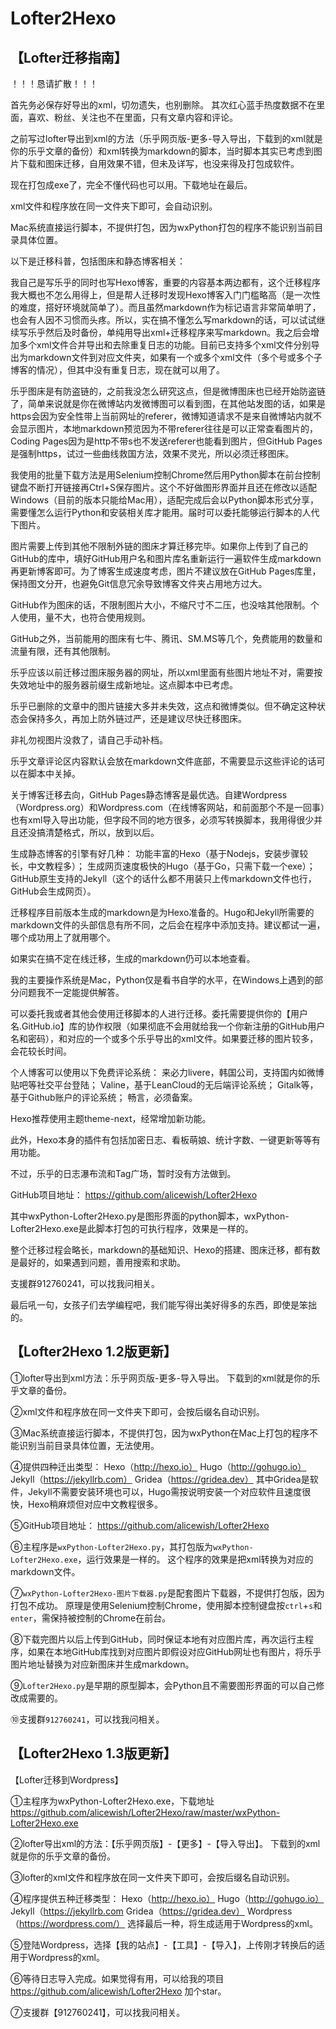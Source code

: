 # Lofter2Hexo

## 【Lofter迁移指南】
！！！恳请扩散！！！

首先务必保存好导出的xml，切勿遗失，也别删除。
其次红心蓝手热度数据不在里面，喜欢、粉丝、关注也不在里面，只有文章内容和评论。

之前写过lofter导出到xml的方法（乐乎网页版-更多-导入导出，下载到的xml就是你的乐乎文章的备份）和xml转换为markdown的脚本，当时脚本其实已考虑到图片下载和图床迁移，自用效果不错，但未及详写，也没来得及打包成软件。

现在打包成exe了，完全不懂代码也可以用。下载地址在最后。

xml文件和程序放在同一文件夹下即可，会自动识别。

Mac系统直接运行脚本，不提供打包，因为wxPython打包的程序不能识别当前目录具体位置。

以下是迁移科普，包括图床和静态博客相关：

我自己是写乐乎的同时也写Hexo博客，重要的内容基本两边都有，这个迁移程序我大概也不怎么用得上，但是帮人迁移时发现Hexo博客入门门槛略高（是一次性的难度，搭好环境就简单了）。而且虽然markdown作为标记语言非常简单明了，也会有人因不习惯而头疼。所以，实在搞不懂怎么写markdown的话，可以试试继续写乐乎然后及时备份，单纯用导出xml+迁移程序来写markdown。我之后会增加多个xml文件合并导出和去除重复日志的功能。目前已支持多个xml文件分别导出为markdown文件到对应文件夹，如果有一个或多个xml文件（多个号或多个子博客的情况），但其中没有重复日志，现在就可以用了。

乐乎图床是有防盗链的，之前我没怎么研究这点，但是微博图床也已经开始防盗链了，简单来说就是你在微博站内发微博图可以看到图，在其他站发图的话，如果是https会因为安全性带上当前网址的referer，微博知道请求不是来自微博站内就不会显示图片，本地markdown预览因为不带referer往往是可以正常查看图片的，Coding Pages因为是http不带s也不发送referer也能看到图片，但GitHub Pages是强制https，试过一些曲线救国方法，效果不灵光，所以必须迁移图床。

我使用的批量下载方法是用Selenium控制Chrome然后用Python脚本在前台控制键盘不断打开链接再Ctrl+S保存图片。这个不好做图形界面并且还在修改以适配Windows（目前的版本只能给Mac用），适配完成后会以Python脚本形式分享，需要懂怎么运行Python和安装相关库才能用。届时可以委托能够运行脚本的人代下图片。

图片需要上传到其他不限制外链的图床才算迁移完毕。如果你上传到了自己的GitHub的库中，填好GitHub用户名和图片库名重新运行一遍软件生成markdown再更新博客即可。为了博客生成速度考虑，图片不建议放在GitHub Pages库里，保持图文分开，也避免Git信息冗余导致博客文件夹占用地方过大。

GitHub作为图床的话，不限制图片大小，不缩尺寸不二压，也没啥其他限制。个人使用，量不大，也符合使用规则。

GitHub之外，当前能用的图床有七牛、腾讯、SM.MS等几个，免费能用的数量和流量有限，还有其他限制。

乐乎应该以前迁移过图床服务器的网址，所以xml里面有些图片地址不对，需要按失效地址中的服务器前缀生成新地址。这点脚本中已考虑。

乐乎已删除的文章中的图片链接大多并未失效，这点和微博类似。但不确定这种状态会保持多久，再加上防外链过严，还是建议尽快迁移图床。

非礼勿视图片没救了，请自己手动补档。

乐乎文章评论区内容默认会放在markdown文件底部，不需要显示这些评论的话可以在脚本中关掉。

关于博客迁移去向，GitHub Pages静态博客是最优选。自建Wordpress（Wordpress.org）和Wordpress.com（在线博客网站，和前面那个不是一回事）也有xml导入导出功能，但字段不同的地方很多，必须写转换脚本，我用得很少并且还没搞清楚格式，所以，放到以后。

生成静态博客的引擎有好几种：
功能丰富的Hexo（基于Nodejs，安装步骤较长，中文教程多）；
生成网页速度极快的Hugo（基于Go，只需下载一个exe）；
GitHub原生支持的Jekyll（这个的话什么都不用装只上传markdown文件也行，GitHub会生成网页）。

迁移程序目前版本生成的markdown是为Hexo准备的。Hugo和Jekyll所需要的markdown文件的头部信息有所不同，之后会在程序中添加支持。建议都试一遍，哪个成功用上了就用哪个。

如果实在搞不定在线迁移，生成的markdown仍可以本地查看。

我的主要操作系统是Mac，Python仅是看书自学的水平，在Windows上遇到的部分问题我不一定能提供解答。

可以委托我或者其他会使用迁移脚本的人进行迁移。委托需要提供你的【用户名.GitHub.io】库的协作权限（如果彻底不会用就给我一个你新注册的GitHub用户名和密码），和对应的一个或多个乐乎导出的xml文件。如果要迁移的图片较多，会花较长时间。

个人博客可以使用以下免费评论系统：
来必力livere，韩国公司，支持国内如微博贴吧等社交平台登陆；
Valine，基于LeanCloud的无后端评论系统；
Gitalk等，基于Github账户的评论系统；
畅言，必须备案。

Hexo推荐使用主题theme-next，经常增加新功能。

此外，Hexo本身的插件有包括加密日志、看板萌娘、统计字数、一键更新等等有用功能。

不过，乐乎的日志瀑布流和Tag广场，暂时没有方法做到。

GitHub项目地址：
https://github.com/alicewish/Lofter2Hexo

其中wxPython-Lofter2Hexo.py是图形界面的python脚本，wxPython-Lofter2Hexo.exe是此脚本打包的可执行程序，效果是一样的。

整个迁移过程会略长，markdown的基础知识、Hexo的搭建、图床迁移，都有数是最好的，如果遇到问题，善用搜索和求助。

支援群912760241，可以找我问相关。

最后吼一句，女孩子们去学编程吧，我们能写得出美好得多的东西，即使是笨拙的。

## 【Lofter2Hexo 1.2版更新】

①lofter导出到xml方法：乐乎网页版-更多-导入导出。
下载到的xml就是你的乐乎文章的备份。

②xml文件和程序放在同一文件夹下即可，会按后缀名自动识别。

③Mac系统直接运行脚本，不提供打包，因为wxPython在Mac上打包的程序不能识别当前目录具体位置，无法使用。

④提供四种迁出类型：
Hexo（http://hexo.io）
Hugo（http://gohugo.io）
Jekyll（https://jekyllrb.com）
Gridea（https://gridea.dev）
其中Gridea是软件，Jekyll不需要安装环境也可以，Hugo需按说明安装一个对应软件且速度很快，Hexo稍麻烦但对应中文教程很多。

⑤GitHub项目地址：
https://github.com/alicewish/Lofter2Hexo

⑥主程序是`wxPython-Lofter2Hexo.py`，其打包版为`wxPython-Lofter2Hexo.exe`，运行效果是一样的。
这个程序的效果是把xml转换为对应的markdown文件。

⑦`wxPython-Lofter2Hexo-图片下载器.py`是配套图片下载器，不提供打包版，因为打包不成功。
原理是使用Selenium控制Chrome，使用脚本控制键盘按`ctrl`+`s`和`enter`，需保持被控制的Chrome在前台。

⑧下载完图片以后上传到GitHub，同时保证本地有对应图片库，再次运行主程序，如果在本地GitHub库找到对应图片即假设对应GitHub网址也有图片，将乐乎图片地址替换为对应新图床并生成markdown。

⑨`Lofter2Hexo.py`是早期的原型脚本，会Python且不需要图形界面的可以自己修改成需要的。

⑩支援群`912760241`，可以找我问相关。

## 【Lofter2Hexo 1.3版更新】

【Lofter迁移到Wordpress】

①主程序为wxPython-Lofter2Hexo.exe，下载地址 https://github.com/alicewish/Lofter2Hexo/raw/master/wxPython-Lofter2Hexo.exe

②lofter导出xml的方法：【乐乎网页版】-【更多】-【导入导出】。 下载到的xml就是你的乐乎文章的备份。

③lofter的xml文件和程序放在同一文件夹下即可，会按后缀名自动识别。

④程序提供五种迁移类型：
Hexo（http://hexo.io）
Hugo（http://gohugo.io）
Jekyll（https://jekyllrb.com
Gridea（https://gridea.dev）
Wordpress（https://wordpress.com/） 
选择最后一种，将生成适用于Wordpress的xml。

⑤登陆Wordpress，选择【我的站点】-【工具】-【导入】，上传刚才转换后的适用于Wordpress的xml。

⑥等待日志导入完成。如果觉得有用，可以给我的项目 https://github.com/alicewish/Lofter2Hexo 加个star。

⑦支援群【912760241】，可以找我问相关。
